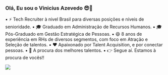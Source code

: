 ### Olá, Eu sou o Vinicius Azevedo 😎👋

▪ ⚡ Tech Recruiter à nivel Brasil para diversas posições e níveis de senioridade.
▪ 🎓 Graduado em Administração de Recursos Humanos.
▪ 🎓 Pós-Graduado em Gestão Estratégica de Pessoas.
▪ 😄 8 anos de experiência em RHs de diversos segmentos, com foco em Atração e Seleção de talentos.
▪ ❤️ Apaixonado por Talent Acquisition, e por conectar pessoas.
▪ 🔎 A procura dos melhores talentos.
▪ 👉 Segue aí.  Estamos à procura de vocês!! 


<a href="https://www.linkedin.com/in/vin%C3%ADciusazevedo/" target="_blank"><img src="https://img.shields.io/badge/-LinkedIn-%230077B5?style=for-the-badge&logo=linkedin&logoColor=white" target="_blank"></a> 

